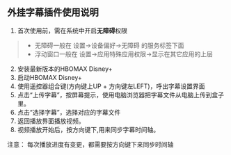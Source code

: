 ## 外挂字幕插件使用说明

1. 首次使用前，需在系统中开启**无障碍**权限
> + 无障碍一般在 设置->设备偏好->无障碍 的服务标签下面
> + 浮动窗口一般在 设置->应用特殊应用权限->显示在其它应用的上层
2. 安装最新版本的HBOMAX Disney+
3. 启动HBOMAX Disney+ 
4. 使用遥控器组合键(方向键上UP + 方向键左LEFT)，呼出字幕设置界面
5. 点击“上传字幕”，按屏幕提示，使用电脑浏览器把字幕文件从电脑上传到盒子里。
6. 点击“选择字幕”，选择对应的字幕文件 
7. 返回播放界面播放视频。
8. 视频播放开始后，按方向键下,用来同步字幕时间轴。

注意： 每次播放进度有变更，都需要按方向键下来同步时间轴

